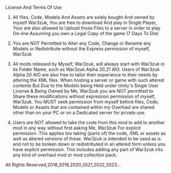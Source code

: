 License And Terms Of Use

1) All files, Code, Models And Assets are solely bought And owned by myself War3zuk, You are free to download And play in Single Player, Your are also allowed
to Upload those Files to a server in order to play On-line Assuming you own a Legal Copy of the game (7 Days To Die)

2) You are NOT Permitted to Alter any Code, Change or Rename any Models or Redistribute without the Express permission of myself, War3zuk

3) All mods released by Myself, War3zuk, will always start with War3zuk in its Folder Name, such as War3zuk Alpha 20,21 AIO.
Users of War3zuk Alpha 20 AIO are also free to tailor their experience to their needs by altering the XML files. When hosting a server or game with such altered
contents But Due to the Models being Held under Unity's Single User License & Being Owned by Me, War3zuk you are NOT permitted to Share these modifications without
expression permission of myself, War3zuk. You MUST seek permission from myself before files, Code, Models or Assets that are contained within my Overhaul are
shared other than on your PC or on a Dedicated server for private use.

4) Users are NOT allowed to take the code from this mod to add to another mod in any way without first asking Me, War3zuk For explicit permission. This applies 
too taking (parts of) the code, XML or assets as well as altered versions of these. War3zuk is intended to be used as is and not to be broken down or redistributed
in an altered form unless you have explicit permission. This includes adding any part of War3zuk into any kind of overhaul mod or mod collection pack.

All Rights Reserved,2018,2019,2020,2021,2022,2023...